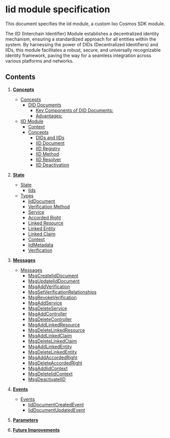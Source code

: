 # Iid module specification

This document specifies the iid module, a custom Ixo Cosmos SDK module.

The IID (Interchain Identifier) Module establishes a decentralized identity mechanism, ensuring a standardized approach for all entities within the system. By harnessing the power of DIDs (Decentralized Identifiers) and IIDs, this module facilitates a robust, secure, and universally recognizable identity framework, paving the way for a seamless integration across various platforms and networks.

## Contents

1. **[Concepts](01_concepts.md)**

   - [Concepts](01_concepts.md#concepts)
     - [DID Documents](01_concepts.md#did-documents)
       - [Key Components of DID Documents:](01_concepts.md#key-components-of-did-documents)
       - [Advantages:](01_concepts.md#advantages)
   - [IID Module](01_concepts.md#iid-module)
     - [Context](01_concepts.md#context)
     - [Concepts](01_concepts.md#concepts-1)
       - [DIDs and IIDs](01_concepts.md#dids-and-iids)
       - [IID Document](01_concepts.md#iid-document)
       - [IID Registry](01_concepts.md#iid-registry)
       - [IID Method](01_concepts.md#iid-method)
       - [IID Resolver](01_concepts.md#iid-resolver)
       - [IID Deactivation](01_concepts.md#iid-deactivation)

2. **[State](02_state.md)**

   - [State](02_state.md#state)
     - [Iids](02_state.md#iids)
   - [Types](02_state.md#types)
     - [IidDocument](02_state.md#iiddocument)
     - [Verification Method](02_state.md#verification-method)
     - [Service](02_state.md#service)
     - [Accorded Right](02_state.md#accorded-right)
     - [Linked Resource](02_state.md#linked-resource)
     - [Linked Entity](02_state.md#linked-entity)
     - [Linked Claim](02_state.md#linked-claim)
     - [Context](02_state.md#context)
     - [IidMetadata](02_state.md#iidmetadata)
     - [Verification](02_state.md#verification)

3. **[Messages](03_messages.md)**

   - [Messages](03_messages.md#messages)
     - [MsgCreateIidDocument](03_messages.md#msgcreateiiddocument)
     - [MsgUpdateIidDocument](03_messages.md#msgupdateiiddocument)
     - [MsgAddVerification](03_messages.md#msgaddverification)
     - [MsgSetVerificationRelationships](03_messages.md#msgsetverificationrelationships)
     - [MsgRevokeVerification](03_messages.md#msgrevokeverification)
     - [MsgAddService](03_messages.md#msgaddservice)
     - [MsgDeleteService](03_messages.md#msgdeleteservice)
     - [MsgAddController](03_messages.md#msgaddcontroller)
     - [MsgDeleteController](03_messages.md#msgdeletecontroller)
     - [MsgAddLinkedResource](03_messages.md#msgaddlinkedresource)
     - [MsgDeleteLinkedResource](03_messages.md#msgdeletelinkedresource)
     - [MsgAddLinkedClaim](03_messages.md#msgaddlinkedclaim)
     - [MsgDeleteLinkedClaim](03_messages.md#msgdeletelinkedclaim)
     - [MsgAddLinkedEntity](03_messages.md#msgaddlinkedentity)
     - [MsgDeleteLinkedEntity](03_messages.md#msgdeletelinkedentity)
     - [MsgAddAccordedRight](03_messages.md#msgaddaccordedright)
     - [MsgDeleteAccordedRight](03_messages.md#msgdeleteaccordedright)
     - [MsgAddIidContext](03_messages.md#msgaddiidcontext)
     - [MsgDeleteIidContext](03_messages.md#msgdeleteiidcontext)
     - [MsgDeactivateIID](03_messages.md#msgdeactivateiid)

4. **[Events](04_events.md)**

   - [Events](04_events.md#events)
     - [IidDocumentCreatedEvent](04_events.md#iiddocumentcreatedevent)
     - [IidDocumentUpdatedEvent](04_events.md#iiddocumentupdatedevent)

5. **[Parameters](05_params.md)**

6. **[Future Improvements](06_future_improvements.md)**
